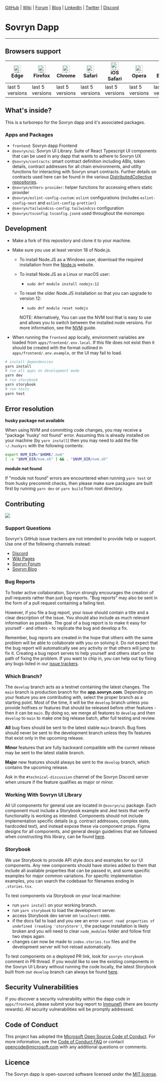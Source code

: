 [GitHub](https://github.com/DistributedCollective) | [Wiki](https://wiki.sovryn.com/en/home) | [Forum](https://forum.sovryn.app/) | [Blog](https://sovryn.com/all-things-sovryn/) | [LinkedIn](https://www.linkedin.com/company/sovryn/about/) | [Twitter](https://twitter.com/SovrynBTC) | [Discord](https://discord.gg/kBTNx4zjRf)

# Sovryn Dapp

---

## Browsers support

| <img src="https://raw.githubusercontent.com/alrra/browser-logos/master/src/edge/edge_48x48.png" alt="IE / Edge" width="24px" height="24px" /><br/>Edge | <img src="https://raw.githubusercontent.com/alrra/browser-logos/master/src/firefox/firefox_48x48.png" alt="Firefox" width="24px" height="24px" /><br/>Firefox | <img src="https://raw.githubusercontent.com/alrra/browser-logos/master/src/chrome/chrome_48x48.png" alt="Chrome" width="24px" height="24px" /><br/>Chrome | <img src="https://raw.githubusercontent.com/alrra/browser-logos/master/src/safari/safari_48x48.png" alt="Safari" width="24px" height="24px" /><br/>Safari | <img src="https://raw.githubusercontent.com/alrra/browser-logos/master/src/safari-ios/safari-ios_48x48.png" alt="iOS Safari" width="24px" height="24px" /><br/>iOS Safari | <img src="https://raw.githubusercontent.com/alrra/browser-logos/master/src/opera/opera_48x48.png" alt="Opera" width="24px" height="24px" /><br/>Opera | <img src="https://raw.githubusercontent.com/alrra/browser-logos/master/src/brave/brave_48x48.png" alt="Opera" width="24px" height="24px" /><br/>Brave |
| ------------------------------------------------------------------------------------------------------------------------------------------------------ | ------------------------------------------------------------------------------------------------------------------------------------------------------------- | --------------------------------------------------------------------------------------------------------------------------------------------------------- | --------------------------------------------------------------------------------------------------------------------------------------------------------- | ------------------------------------------------------------------------------------------------------------------------------------------------------------------------- | ----------------------------------------------------------------------------------------------------------------------------------------------------- | ----------------------------------------------------------------------------------------------------------------------------------------------------- |
| last 5 versions                                                                                                                                        | last 5 versions                                                                                                                                               | last 5 versions                                                                                                                                           | last 5 versions                                                                                                                                           | last 5 versions                                                                                                                                                           | last 5 versions                                                                                                                                       | last 5 versions                                                                                                                                       |

## What's inside?

This is a turborepo for the Sovryn dapp and it's associated packages.

### Apps and Packages

- `frontend`: Sovryn dapp Frontend
- `@sovryn/ui`: Sovryn UI Library. Suite of React Typescript UI components that can be used in any dapp that wants to adhere to Sovryn UX
- `@sovryn/contracts`: smart contract definition including ABIs, token details, contract addresses for all chain environments, and utilty functions for interacting with Sovryn smart contracts. Further details on contracts used here can be found in the various [DistributedCollective repositories](https://github.com/DistributedCollective).
- `@sovryn/ethers-provider`: helper functions for accessing ethers static provider
- `@sovryn/eslint-config-custom`: `eslint` configurations (includes `eslint-config-next` and `eslint-config-prettier`)
- `@sovryn/tailwindcss-config`: `tailwindcss` configuration
- `@sovryn/tsconfig`: `tsconfig.json`s used throughout the monorepo

## Development

- Make a fork of this repository and clone it to your machine.
- Make sure you use at least version 18 of Node.js.

  - To install Node.JS as a Windows user, download the required installation from the [Node.js](https://nodejs.org/en/download/) website.
  - To install Node.JS as a Linux or macOS user:
    - `sudo dnf module install nodejs:12`
  - To reset the older Node.JS installation so that you can upgrade to version 12:

    - `sudo dnf module reset nodejs`

    NOTE: Alternatively, You can use the NVM tool that is easy to use and allows you to switch between the installed node versions. For more information, see the [NVM](https://github.com/nvm-sh/nvm) guide.

- When running the `frontend` app locally, environment variables are loaded from `apps/frontend/.env.local`. If this file does not exist then it should be created with the format outlined in `apps/frontend/.env.example`, or the UI may fail to load.

```bash
# install dependencies
yarn install
# run all apps on development mode
yarn dev
# run storybook
yarn storybook
# run tests
yarn test
```

## Error resolution

**husky package not available**

When using NVM and committing code changes, you may receive a "package 'husky' not found" error. Assuming this is already installed on your machine (by `yarn install`) then you may need to add the file `~/.huskyrc` with the following contents:

```bash
export NVM_DIR="$HOME/.nvm"
[ -s "$NVM_DIR/nvm.sh" ] && . "$NVM_DIR/nvm.sh"
```

**module not found**

If "module not found" errors are encountered when running `yarn test` or from husky precommit checks, then please make sure packages are built first by running `yarn dev` or `yarn build` from root directory.

## Contributing

<a href="https://github.com/DistributedCollective/sovryn-dapp/graphs/contributors">
  <img src="https://contrib.rocks/image?repo=DistributedCollective/sovryn-dapp" />
</a>

### Support Questions

Sovryn's GitHub issue trackers are not intended to provide help or support. Use one of the following channels instead:

- [Discord](https://discord.gg/kBTNx4zjRf)
- [Wiki Pages](https://wiki.sovryn.app)
- [Sovryn Forum](https://forum.sovryn.app)
- [Sovryn Blog](https://sovryn.com/all-things-sovryn)

### Bug Reports

To foster active collaboration, Sovryn strongly encourages the creation of pull requests rather than just bug reports. "Bug reports" may also be sent in the form of a pull request containing a failing test.

However, if you file a bug report, your issue should contain a title and a clear description of the issue. You should also include as much relevant information as possible. The goal of a bug report is to make it easy for yourself - and others - to replicate the bug and develop a fix.

Remember, bug reports are created in the hope that others with the same problem will be able to collaborate with you on solving it. Do not expect that the bug report will automatically see any activity or that others will jump to fix it. Creating a bug report serves to help yourself and others start on the path of fixing the problem. If you want to chip in, you can help out by fixing any bugs listed in our [issue trackers](https://github.com/issues?q=is%3Aopen+is%3Aissue+label%3Abug+user%3Adistributedcollective).

### Which Branch?

The `develop` branch acts as a testnet containing the latest changes. The `main` branch is production branch for the **app.sovryn.com**. Depending on your feature you are contributing with, select the proper branch as a starting point. Most of the time, it will be the `develop` branch unless you provide hotfixes or features that should be released before other features - then it can be `main`. By doing so, we merge all features to `develop` and then `develop` to `main` to make one big release batch, after full testing and review.

**All** bug fixes should be sent to the latest stable `main` branch. Bug fixes should never be sent to the development branch unless they fix features that exist only in the upcoming release.

**Minor** features that are fully backward compatible with the current release may be sent to the latest stable branch.

**Major** new features should always be sent to the `develop` branch, which contains the upcoming release.

Ask in the `#technical-discussion` channel of the Sovryn Discord server when unsure if the feature qualifies as major or minor.

### Working With Sovryn UI LIbrary

All UI components for general use are located in `@sovryn/ui` package. Each component must include a Storybook example and Jest tests that verify functionality is working as intended. Components should not include implementation specific details (e.g. contract addresses, complex state, hardcoded text), and instead expose these via component props. Figma designs for all components, and general design guidelines that we followed when constructing this library, can be found [here](https://www.figma.com/file/Ig2ZfR16Svs8In7yibukrO/Sovryn-UI-Library).

### Storybook

We use Storybook to provide API style docs and examples for our UI components. Any new components should have stories added to them that include all available properties that can be passed in, and some specific examples for major common variations. For specific implementation examples, you can search the codebase for filenames ending in `.stories.tsx`.

To test components via Storybook on your local machine:

- run `yarn install` on your working branch.
- run `yarn storybook` to load the development server.
- access Storybook dev server on `localhost:6006`.
- if the docs fail to load and you see an error `cannot read properties of undefined (reading 'storyStore')`, the package installation is likely broken and you will need to clear `node_modules` folder and follow first two steps again.
- changes can now be made to `index.stories.tsx` files and the development server will hot-reload automatically.

To test components on a deployed PR link, look for `sovryn-storybook` comment in PR thread. If you would like to see the existing components in the Sovryn UI Library without running the code locally, the latest Storybook built from our `develop` branch can always be found [here](https://dev--sovryn-storybook.netlify.app/).

## Security Vulnerabilities

If you discover a security vulnerability within the dapp code in `apps/frontend`, please submit your bug report to [Immunefi](https://immunefi.com/bounty/sovryn/) (there are bounty rewards). All security vulnerabilities will be promptly addressed.

## Code of Conduct

This project has adopted the [Microsoft Open Source Code of Conduct](https://opensource.microsoft.com/codeofconduct/). For more information, see the [Code of Conduct FAQ](https://opensource.microsoft.com/codeofconduct/faq/) or contact [opencode@microsoft.com](mailto:opencode@microsoft.com) with any additional questions or comments.

## Licence

The Sovryn dapp is open-sourced software licensed under the [MIT license](LICENSE).
